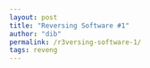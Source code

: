 ```yaml
---
layout: post
title: "Reversing Software #1"
author: "dib"
permalink: /r3versing-software-1/
tags: reveng
---
```


